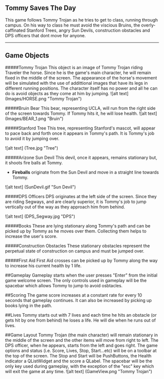 ## Tommy Saves The Day
This game follows Tommy Trojan as he tries to get to class, running through campus. On his way to class he must avoid the viscious Bruins, 
the overly-caffinated Stanford Trees, angry Sun Devils, construction obstacles and DPS officers that dont move for anyone.

----

## Game Objects
#####Tommy Trojan
This object is an image of Tommy Trojan riding Traveler the horse. Since he is the game's main character, he will remain fixed in the 
middle of the screen. The appearance of the horse's movement will be simulated with the use of addittional images that have its legs
in different running positions. The character itself has no power and all he can do is avoid objects as they come at him by jumping.
![alt text] (Images/HORSE.png "Tommy Trojan")

#####Bruin Bear
This bear, representing UCLA, will run from the right side of the screen towards Tommy. If Tommy hits it, he will lose health.
![alt text] (Images/BEAR_1.png "Bruin")

#####Stanford Tree
This tree, representing Stanford's mascot, will appear to pace back and forth once it appears in Tommy's path. It is Tommy's job to avoid
it by jumping over.

![alt text] (Tree.jpg "Tree")

#####Arizone Sun Devil
This devil, once it appears, remains stationary but, it shoots fire balls at Tommy.
  * **Fireballs** originate from the Sun Devil and move in a straight line towards Tommy.
  
![alt text] (SunDevil.gif "Sun Devil")
  
#####DPS Officers
DPS originates at the left side of the screen. Since they are riding Segways, and are clearly superior, it is Tommy's job to
jump vertically out of the way as they approach him from behind.

![alt text] (DPS_Segway.jpg "DPS")


#####Books
These are lying stationary along Tommy's path and can be picked up by Tommy as he moves over them. Collecting them helps to increase the
user's score.

#####Construction Obstacles
These stationary obstacles represent the perpetual state of construction on campus and must be jumped over.

#####First Aid
First Aid crosses can be picked up by Tommy along the way to increase his current health by 1 life.


##Gameplay
Gameplay starts when the user presses "Enter" from the initial game welcome screen. The only controls used in gameplay will be
the spacebar which allows Tommy to jump to avoid osbtacles.

##Scoring
The game score increases at a constant rate for every 10 seconds that gameplay continues. It can also be increased by picking up books lying
in the path. 

##Lives
Tommy starts out with 7 lives and each time he hits an obstacle (or gets hit by one from behind) he loses a life. He will die when he runs out
of lives.

##Game Layout
Tommy Trojan (the main character) will remain stationary in the middle of the screen and the other items will move from right to left. The DPS
officer, when he appears, starts from the left and goes right. The game options and status (i.e. Score, Lives, Stop, Start...etc) will be on
a toolbar at the top of the screen. The Stop and Start will be PushButtons, the Health indicator a QListWidget and the score a QLabel. The 
spacebar will be the only key used during gameplay, with the exception of the "esc" key which will exit the game at any time.
![alt text] (GameView.png "Tommy Trojan")

